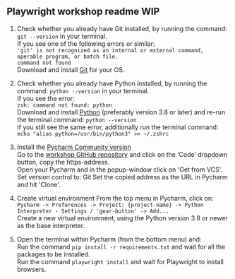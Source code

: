 ## **Playwright workshop readme WIP**

1. Check whether you already have Git installed, by running the command: `git --version` in your terminal.  
   If you see one of the following errors or similar:  
   `'git' is not recognized as an internal or external command, operable program, or batch file.`  
   `command not found`  
   Download and install [Git](https://git-scm.com/downloads) for your OS.


2. Check whether you already have Python installed, by running the command: `python --version` in your terminal.  
   If you see the error:  
   `zsh: command not found: python`  
   Download and install [Python](https://www.python.org/downloads/) (preferably version 3.8 or later)
   and re-run the terminal command: `python --version`  
   If you still see the same error, 
   additionally run the terminal command: `echo "alias python=/usr/bin/python3" >> ~/.zshrc`  


3. Install the [Pycharm Community version](https://www.jetbrains.com/pycharm/download/)  
    Go to the [workshop GitHub repository](https://github.com/ukk0/playwright-kiwi-workshop) and click on the ‘Code’ 
    dropdown button, copy the https-address.  
    Open your Pycharm and in the popup-window click on 'Get from VCS'.  
    Set version control to: Git
    Set the copied address as the URL in Pycharm and hit 'Clone'.


4. Create virtual environment 
    From the top menu in Pycharm, click on:  
    `Pycharm -> Preferences -> Project: {project-name} -> Python Interpreter - Settings / 'gear-button' -> Add...`  
    Create a new virtual environment, using the Python version 3.8 or newer as the base interpreter.


5. Open the terminal within Pycharm (from the bottom menu) and:  
   Run the command `pip install -r requirements.txt` and wait for all the packages to be installed.  
   Run the command `playwright install` and wait for Playwright to install browsers.  
